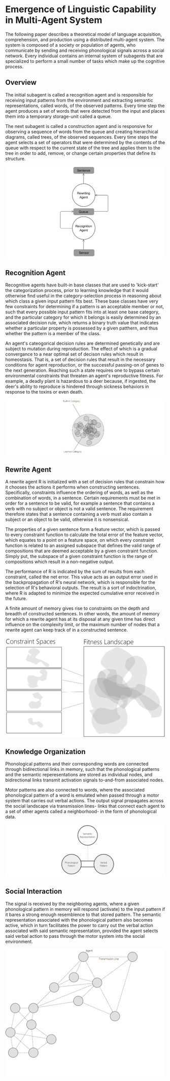 # Emergence of Linguistic Capability in Multi-Agent System

The following paper describes a theoretical model of language acquisition, comprehension, and production using a distributed multi-agent system. The system is composed of a society or population of agents, who communicate by sending and receiving phonological signals across a social network. Every individual contains an internal system of subagents that are specialized to perform a small number of tasks which make up the cognitive process.   

## Overview

The initial subagent is called a recognition agent and is responsible for receiving input patterns from the environment and extracting  semantic representations, called words, of the observed patterns. Every time step the agent produces a set of words that were detected from the input and places them into a temporary storage-unit called a queue.

The next subagent is called a construction agent and is responsive for observing a sequence of words from the queue and creating hierarchical diagrams, called trees, of the observed sequences. Every time steps the agent selects a set of operators that were determined by the contents of the queue with respect to the current state of the tree and applies them to the tree in order to add, remove, or change certain properties that define its structure.

![Agent](https://github.com/CarsonScott/Linguistic-Agent-System/blob/master/img/Agent.png)

## Recognition Agent
Recognitive agents have built-in base classes that are used to 'kick-start' the categorization process, prior to learning knowledge that it would otherwise find useful in the category-selection process in reasoning about which class a given input pattern fits best. These base classes have very few constraints for determining if a pattern is an acceptable member or not, such that every possible input pattern fits into at least one base category, and the particular category for which it belongs is easily determined by an associated decision rule, which returns a binary truth value that indicates whether a particular property is possessed by a given patthern, and thus whether the pattern is a member of the class. 

An agent's cateogorical decision rules are determined genetically and are subject to mutation during reproduction. The effect of which is a gradual convergance to a near optimal set of decison rules which result in homeostasis. That is, a set of decision rules that result in the necessary conditions for agent reproduction, or the successful passing-on of genes to the next generation. Reaching such a state requires one to bypass certain environmental constraints that threaten an agent's reproductive fitness. For example, a deadly plant is hazardous to a deer because, if ingested, the deer's ability to reproduce is hindered through sickness behaviors in response to the toxins or even death.

![Category](https://github.com/CarsonScott/Linguistic-Agent-System/blob/master/img/Categories.png)

## Rewrite Agent

A rewrite agent R is initialized with a set of decision rules that constrain how it chooses the actions it performs when constructing sentences. Specifically, constraints influence the ordering of words, as well as the combination of words, in a sentence. Certain requirements must be met in order for a sentence to be valid, for example a sentence that contains a verb with no subject or object is not a valid sentence. The requirement therefore states that a sentence containing a verb must also contain a subject or an object to be valid, otherwise it is nonsensical.

The properties of a given sentence form a feature vector, which is passed to every constraint function to calculate the total error of the feature vector, which equates to a point on a feature space, on which every constraint function is related to an assigned subspace that defines the valid range of compositions that are deemed acceptable by a given constraint function. Simply put, the subspace of a given constraint function is the range of compositions which result in a non-negative output.

The performance of R is indicated by the sum of results from each constraint, called the net error. This value acts as an output error used in the backpropagation of R's neural network, which is responsible for the selection of R's behavioral outputs. The result is a sort of indoctrination, where R is adapted to minimize the expected cumulative error received in the future.

A finite amount of memory gives rise to constraints on the depth and breadth of constructed sentences. In other words, the amount of memory for which a rewrite agent has at its disposal at any given time has direct influence on the complexity limit, or the maximum number of nodes that a rewrite agent can keep track of in a constructed sentence.

![Constraints](https://github.com/CarsonScott/Linguistic-Agent-System/blob/master/img/Constraints.png)

## Knowledge Organization

Phonological patterns and their corresponding words are connected through bidirectional links in memory, such that the phonological patterns and the semantic reperesentations are stored as individual nodes, and bidirectional links transmit activation signals to-and-from associated nodes. 

Motor patterns are also connected to words, where the associated phonological pattern of a word is emulated when passed through a motor system that carries out verbal actions. The output signal propagates across the social landscape via transmission lines- links that connect each agent to a set of other agents called a neighborhood- in the form of phonological data. 

![Knowledge](https://github.com/CarsonScott/Linguistic-Agent-System/blob/master/img/Memory.png)

## Social Interaction

The signal is received by the neighboring agents, where a given phonological pattern in memory will respond (activate) to the input pattern if it bares a strong enough resemblence to that stored pattern. The semantic representation associated with the phonological pattern also becomes active, which in turn facilitates the power to carry out the verbal action associated with said semantic representation, provided the agent selects said verbal action to pass through the motor system into the social environment. 

![Society](https://github.com/CarsonScott/Linguistic-Agent-System/blob/master/img/Society.png)
